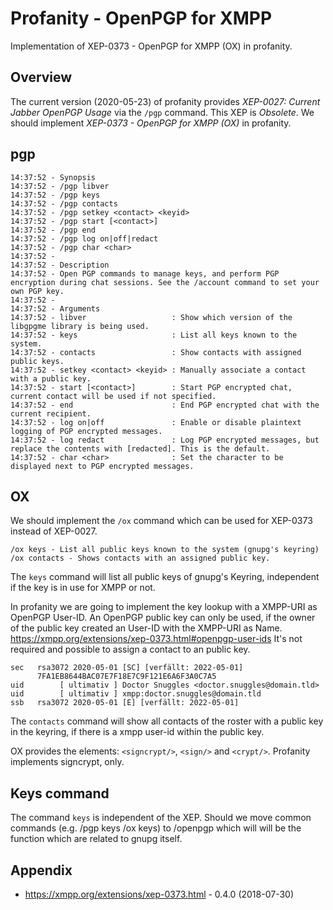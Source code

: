 # Profanity - OpenPGP for XMPP

Implementation of XEP-0373 - OpenPGP for XMPP (OX) in profanity.

## Overview
The current version (2020-05-23) of profanity provides *XEP-0027: Current Jabber
OpenPGP Usage* via the `/pgp` command. This XEP is *Obsolete*. We should
implement *XEP-0373 - OpenPGP for XMPP (OX)* in profanity.

## pgp

```
14:37:52 - Synopsis
14:37:52 - /pgp libver
14:37:52 - /pgp keys
14:37:52 - /pgp contacts
14:37:52 - /pgp setkey <contact> <keyid>
14:37:52 - /pgp start [<contact>]
14:37:52 - /pgp end
14:37:52 - /pgp log on|off|redact
14:37:52 - /pgp char <char>
14:37:52 - 
14:37:52 - Description
14:37:52 - Open PGP commands to manage keys, and perform PGP encryption during chat sessions. See the /account command to set your own PGP key.
14:37:52 - 
14:37:52 - Arguments 
14:37:52 - libver                   : Show which version of the libgpgme library is being used.
14:37:52 - keys                     : List all keys known to the system.
14:37:52 - contacts                 : Show contacts with assigned public keys.
14:37:52 - setkey <contact> <keyid> : Manually associate a contact with a public key.
14:37:52 - start [<contact>]        : Start PGP encrypted chat, current contact will be used if not specified.
14:37:52 - end                      : End PGP encrypted chat with the current recipient.
14:37:52 - log on|off               : Enable or disable plaintext logging of PGP encrypted messages.
14:37:52 - log redact               : Log PGP encrypted messages, but replace the contents with [redacted]. This is the default.
14:37:52 - char <char>              : Set the character to be displayed next to PGP encrypted messages.
```
## OX
We should implement the `/ox` command which can be used for XEP-0373 instead of
XEP-0027. 

```
/ox keys - List all public keys known to the system (gnupg's keyring)
/ox contacts - Shows contacts with an assigned public key.
```

The `keys` command will list all public keys of gnupg's Keyring, independent if
the key is in use for XMPP or not. 

In profanity we are going to implement the key lookup with a XMPP-URI as OpenPGP
User-ID. An OpenPGP public key can only be used, if the owner of the public key
created an User-ID with the XMPP-URI as Name. https://xmpp.org/extensions/xep-0373.html#openpgp-user-ids
It's not required and possible to assign a contact to an public key. 

```
sec   rsa3072 2020-05-01 [SC] [verfällt: 2022-05-01]
      7FA1EB8644BAC07E7F18E7C9F121E6A6F3A0C7A5
uid        [ ultimativ ] Doctor Snuggles <doctor.snuggles@domain.tld>
uid        [ ultimativ ] xmpp:doctor.snuggles@domain.tld
ssb   rsa3072 2020-05-01 [E] [verfällt: 2022-05-01]
```

The `contacts` command will show all contacts of the roster with a public key in
the keyring, if there is a xmpp user-id within the public key.

OX provides the elements: `<signcrypt/>`, `<sign/>` and `<crypt/>`. Profanity
implements signcrypt, only.


## Keys command
The command `keys` is independent of the XEP. Should we move common commands
(e.g. /pgp keys /ox keys) to /openpgp which will will be the function which are
related to gnupg itself.

## Appendix

* https://xmpp.org/extensions/xep-0373.html - 0.4.0 (2018-07-30)


